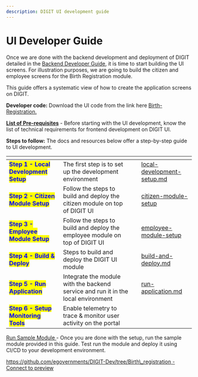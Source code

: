 ```yaml
---
description: DIGIT UI development guide
---
```


# UI Developer Guide

Once we are done with the backend development and deployment of DIGIT detailed in the [Backend Developer Guide](../backend-developer-guide/), it is time to start building the UI screens. For illustration purposes, we are going to build the citizen and employee screens for the Birth Registration module.&#x20;

This guide offers a systematic view of how to create the application screens on DIGIT.

**Developer code:** Download the UI code from the link here [Birth-Registration. ](https://github.com/egovernments/DIGIT-Dev/tree/Birth\_registration)

[**List of Pre-requisites**](digit-ui-development-pre-requisites.md) - Before starting with the UI development, know the list of technical requirements for frontend development on DIGIT UI.

**Steps to follow:** The docs and resources below offer a step-by-step guide to UI development.

<table data-view="cards"><thead><tr><th></th><th></th><th></th><th data-hidden data-card-target data-type="content-ref"></th></tr></thead><tbody><tr><td><mark style="color:blue;"><strong>Step 1 - Local Development Setup</strong></mark></td><td>The first step is to set up the development environment</td><td></td><td><a href="local-development-setup.md">local-development-setup.md</a></td></tr><tr><td><mark style="color:blue;"><strong>Step 2 - Citizen Module Setup</strong></mark></td><td>Follow the steps to build and deploy the citizen module on top of DIGIT UI</td><td></td><td><a href="citizen-module-setup/">citizen-module-setup</a></td></tr><tr><td><mark style="color:blue;"><strong>Step 3 - Employee Module Setup</strong></mark></td><td>Follow the steps to build and deploy the employee module on top of DIGIT UI</td><td></td><td><a href="employee-module-setup/">employee-module-setup</a></td></tr><tr><td><mark style="color:blue;"><strong>Step 4 - Build &#x26; Deploy</strong></mark></td><td>Steps to build and deploy the DIGIT UI module</td><td></td><td><a href="build-and-deploy.md">build-and-deploy.md</a></td></tr><tr><td><mark style="color:blue;"><strong>Step 5 - Run Application</strong></mark></td><td>Integrate the module with the backend service and run it in the local environment</td><td></td><td><a href="run-application.md">run-application.md</a></td></tr><tr><td><mark style="color:blue;"><strong>Step 6 - Setup Monitoring Tools</strong></mark></td><td>Enable telemetry to trace &#x26; monitor user activity on the portal</td><td></td><td></td></tr></tbody></table>

[Run Sample Module ](https://github.com/egovernments/DIGIT-Dev/tree/Birth\_registration)- Once you are done with the setup, run the sample module provided in this guide. Test run the module and deploy it using CI/CD to your development environment.

[<img src="https://github.githubassets.com/favicon.ico" alt="" data-size="line">https://github.com/egovernments/DIGIT-Dev/tree/Birth\_registration - Connect to preview](https://github.com/egovernments/DIGIT-Dev/tree/Birth\_registration)



